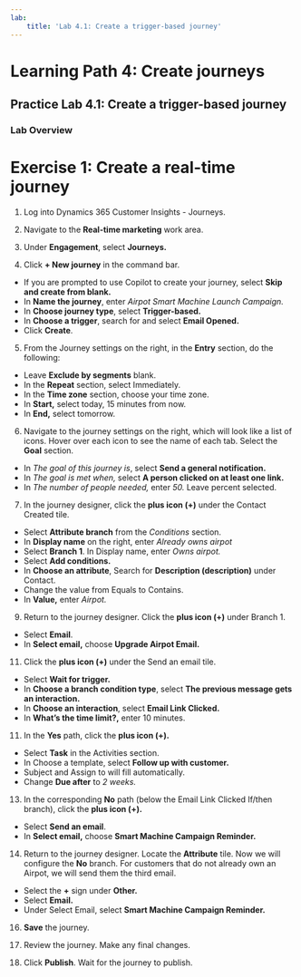```yaml
---
lab:
    title: 'Lab 4.1: Create a trigger-based journey'
---
```


# Learning Path 4: Create journeys

## Practice Lab 4.1: Create a trigger-based journey 

### Lab Overview

# Exercise 1: Create a real-time journey

1.  Log into Dynamics 365 Customer Insights - Journeys.

2.  Navigate to the **Real-time marketing** work area.

3.  Under **Engagement**, select **Journeys.**

4.  Click **+ New journey** in the command bar.
  - If you are prompted to use Copilot to create your journey, select **Skip and create from blank.**
  - In **Name the journey**, enter *Airpot Smart Machine Launch Campaign.*
  - In **Choose journey type**, select **Trigger-based.**
  - In **Choose a trigger**, search for and select **Email Opened.**
  - Click **Create**.

5. From the Journey settings on the right, in the **Entry** section, do the following:
  - Leave **Exclude by segments** blank.
  - In the **Repeat** section, select Immediately.
  - In the **Time zone** section, choose your time zone.
  - In **Start,** select today, 15 minutes from now.
  - In **End,** select tomorrow.

6.  Navigate to the journey settings on the right, which will look like a list of icons. Hover over each icon to see the name of each tab. Select the **Goal** section.
   - In *The goal of this journey is*, select **Send a general notification.**
   - In *The goal is met when,* select **A person clicked on at least one link.**
   - In *The number of people needed,* enter *50.* Leave percent selected.

7.  In the journey designer, click the **plus icon (+)** under the Contact
    Created tile.
  - Select **Attribute branch** from the *Conditions* section.
  - In **Display name** on the right, enter *Already owns airpot*
  - Select **Branch 1**. In Display name, enter *Owns airpot.*
  - Select **Add conditions.**
  - In **Choose an attribute**, Search for **Description (description)** under Contact.
  - Change the value from Equals to Contains.
  - In **Value,** enter *Airpot.*

9.  Return to the journey designer. Click the **plus icon (+)** under Branch 1.
  - Select **Email**.
  - In **Select email,** choose **Upgrade Airpot Email.**

11.  Click the **plus icon (+)** under the Send an email tile.
  - Select **Wait for trigger.**
  - In **Choose a branch condition type**, select **The previous message gets an interaction.**
  - In **Choose an interaction**, select **Email Link Clicked.**
  - In **What’s the time limit?,** enter 10 minutes.

11. In the **Yes** path, click the **plus icon (+).**
  - Select **Task** in the Activities section.
  - In Choose a template, select **Follow up with customer.**
  - Subject and Assign to will fill automatically.
  - Change **Due after** to *2 weeks.*

13. In the corresponding **No** path (below the Email Link Clicked If/then branch), click the **plus icon (+).**
  - Select **Send an email**.
  - In **Select email,** choose **Smart Machine Campaign Reminder.**

14. Return to the journey designer. Locate the **Attribute** tile. Now we will configure the **No** branch. For customers that do not already own an Airpot, we will send them the third email.
  - Select the **+** sign under **Other.**
  - Select **Email.**
  - Under Select Email, select **Smart Machine Campaign Reminder.**

16. **Save** the journey.

17. Review the journey. Make any final changes.

18. Click **Publish**. Wait for the journey to publish.
